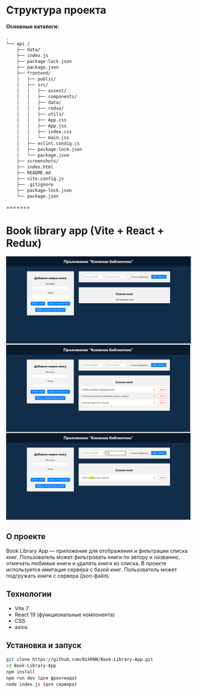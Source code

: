 # Структура проекта

**Основные каталоги:**

```
.
└── api /
    ├── data/
    ├── index.js
    ├── package-lock.json
    ├── package.json
    ├── frontend/
    │   ├── public/
    │   ├── src/
    │   │   ├── assest/
    │   │   ├── components/
    │   │   ├── data/
    │   │   ├── redux/
    │   │   ├── utils/
    │   │   ├── App.css
    │   │   ├── App.jsx
    │   │   ├── index.css
    │   │   └── main.jsx
    │   ├── eslint.condig.js
    │   ├── package-lock.json
    │   └── package.json
    ├── screenshots/
    ├── index.html
    ├── README.md
    ├── vite.config.js
    ├── .gitignore
    ├── package-lock.json
    └── package.json

```

=======

# Book library app (Vite + React + Redux)

![Интерфейс приложения](./screenshots/screenshots1.png)
![Интерфейс приложения](./screenshots/screenshots2.png)
![Интерфейс приложения](./screenshots/screenshots3.png)

## О проекте

Book Library App — приложение для отображения и фильтрации списка книг.
Пользователь может фильтровать книги по автору и названию, отмечать любимые книги и удалять книги из списка. В проекте используется имитация сервера с базой книг. Пользователь может подгружать книги с сервера (json-файл).

## Технологии

- Vite 7
- React 19 (функциональные компонента)
- CSS
- axios

## Установка и запуск

```bash
git clone https://github.com/NikRNN/Book-Library-App.git
cd Book-Library-App
npm install
npm run dev (для фронтенда)
node index.js (для сервера)
```
